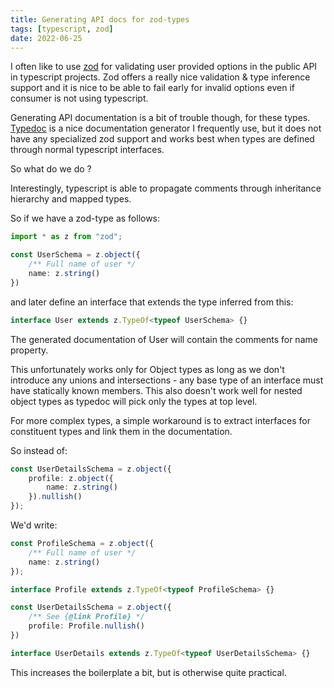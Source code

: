 ```yaml
---
title: Generating API docs for zod-types
tags: [typescript, zod]
date: 2022-06-25
---
```


I often like to use [zod](https://github.com/colinhacks/zod) for validating user provided options in the public API in typescript projects. Zod offers a really nice validation & type inference support and it is nice to be able to fail early for invalid options even if consumer is not using typescript.

Generating API documentation is a bit of trouble though, for these types. [Typedoc](https://typedoc.org/) is a nice documentation generator I frequently use, but it does not have any specialized zod support and works best when types are defined through normal typescript interfaces.

So what do we do ? 

Interestingly, typescript is able to propagate comments through inheritance hierarchy and mapped types.

So if we have a zod-type as follows: 

```ts
import * as z from "zod";

const UserSchema = z.object({
    /** Full name of user */
    name: z.string()
})
```

and later define an interface that extends the type inferred from this: 

```ts
interface User extends z.TypeOf<typeof UserSchema> {}
```

The generated documentation of User will contain the comments for name property.

This unfortunately works only for Object types as long as we don't introduce any unions and intersections - any base type of an interface must have statically known members. This also doesn't work well for nested object types as typedoc will pick only the types at top level.

For more complex types, a simple workaround is to extract interfaces for constituent types and link them in the documentation. 

So instead of:

```ts
const UserDetailsSchema = z.object({
    profile: z.object({
        name: z.string()
    }).nullish()
});
```

We'd write: 

```ts
const ProfileSchema = z.object({
    /** Full name of user */
    name: z.string()
});

interface Profile extends z.TypeOf<typeof ProfileSchema> {}

const UserDetailsSchema = z.object({
    /** See {@link Profile} */
    profile: Profile.nullish()
})

interface UserDetails extends z.TypeOf<typeof UserDetailsSchema> {}
```

This increases the boilerplate a bit, but is otherwise quite practical.

